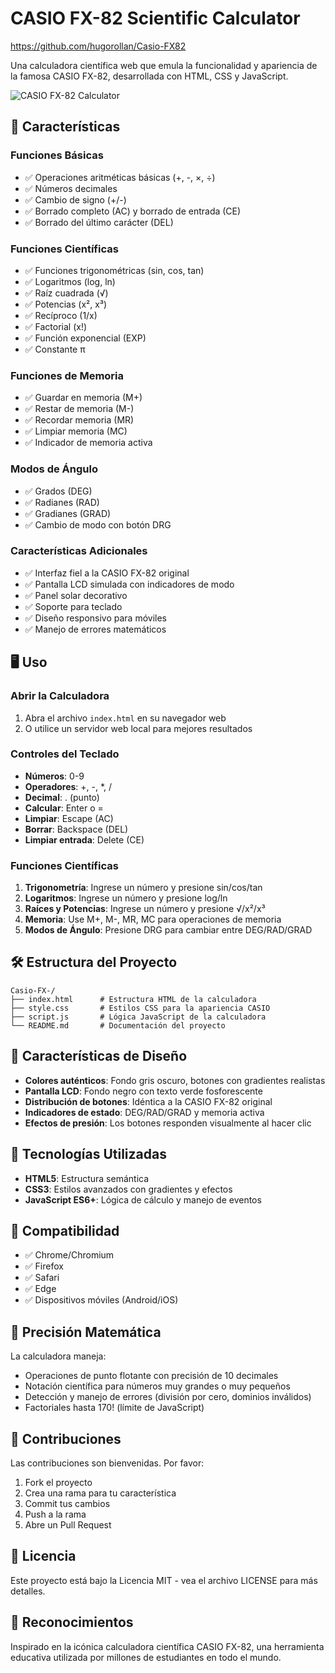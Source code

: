 # CASIO FX-82 Scientific Calculator

https://github.com/hugorollan/Casio-FX82

Una calculadora científica web que emula la funcionalidad y apariencia de la famosa CASIO FX-82, desarrollada con HTML, CSS y JavaScript.

![CASIO FX-82 Calculator](https://github.com/user-attachments/assets/b706961f-85ce-4cc7-abc4-4ca5072cf197)

## 🚀 Características

### Funciones Básicas
- ✅ Operaciones aritméticas básicas (+, -, ×, ÷)
- ✅ Números decimales
- ✅ Cambio de signo (+/-)
- ✅ Borrado completo (AC) y borrado de entrada (CE)
- ✅ Borrado del último carácter (DEL)

### Funciones Científicas
- ✅ Funciones trigonométricas (sin, cos, tan)
- ✅ Logaritmos (log, ln)
- ✅ Raíz cuadrada (√)
- ✅ Potencias (x², x³)
- ✅ Recíproco (1/x)
- ✅ Factorial (x!)
- ✅ Función exponencial (EXP)
- ✅ Constante π

### Funciones de Memoria
- ✅ Guardar en memoria (M+)
- ✅ Restar de memoria (M-)
- ✅ Recordar memoria (MR)
- ✅ Limpiar memoria (MC)
- ✅ Indicador de memoria activa

### Modos de Ángulo
- ✅ Grados (DEG)
- ✅ Radianes (RAD)
- ✅ Gradianes (GRAD)
- ✅ Cambio de modo con botón DRG

### Características Adicionales
- ✅ Interfaz fiel a la CASIO FX-82 original
- ✅ Pantalla LCD simulada con indicadores de modo
- ✅ Panel solar decorativo
- ✅ Soporte para teclado
- ✅ Diseño responsivo para móviles
- ✅ Manejo de errores matemáticos

## 🖥️ Uso

### Abrir la Calculadora
1. Abra el archivo `index.html` en su navegador web
2. O utilice un servidor web local para mejores resultados

### Controles del Teclado
- **Números**: 0-9
- **Operadores**: +, -, *, / 
- **Decimal**: . (punto)
- **Calcular**: Enter o =
- **Limpiar**: Escape (AC)
- **Borrar**: Backspace (DEL)
- **Limpiar entrada**: Delete (CE)

### Funciones Científicas
1. **Trigonometría**: Ingrese un número y presione sin/cos/tan
2. **Logaritmos**: Ingrese un número y presione log/ln
3. **Raíces y Potencias**: Ingrese un número y presione √/x²/x³
4. **Memoria**: Use M+, M-, MR, MC para operaciones de memoria
5. **Modos de Ángulo**: Presione DRG para cambiar entre DEG/RAD/GRAD

## 🛠️ Estructura del Proyecto

```
Casio-FX-/
├── index.html      # Estructura HTML de la calculadora
├── style.css       # Estilos CSS para la apariencia CASIO
├── script.js       # Lógica JavaScript de la calculadora
└── README.md       # Documentación del proyecto
```

## 🎨 Características de Diseño

- **Colores auténticos**: Fondo gris oscuro, botones con gradientes realistas
- **Pantalla LCD**: Fondo negro con texto verde fosforescente
- **Distribución de botones**: Idéntica a la CASIO FX-82 original
- **Indicadores de estado**: DEG/RAD/GRAD y memoria activa
- **Efectos de presión**: Los botones responden visualmente al hacer clic

## 🔧 Tecnologías Utilizadas

- **HTML5**: Estructura semántica
- **CSS3**: Estilos avanzados con gradientes y efectos
- **JavaScript ES6+**: Lógica de cálculo y manejo de eventos

## 📱 Compatibilidad

- ✅ Chrome/Chromium
- ✅ Firefox
- ✅ Safari
- ✅ Edge
- ✅ Dispositivos móviles (Android/iOS)

## 🧮 Precisión Matemática

La calculadora maneja:
- Operaciones de punto flotante con precisión de 10 decimales
- Notación científica para números muy grandes o muy pequeños
- Detección y manejo de errores (división por cero, dominios inválidos)
- Factoriales hasta 170! (límite de JavaScript)

## 🤝 Contribuciones

Las contribuciones son bienvenidas. Por favor:
1. Fork el proyecto
2. Crea una rama para tu característica
3. Commit tus cambios
4. Push a la rama
5. Abre un Pull Request

## 📄 Licencia

Este proyecto está bajo la Licencia MIT - vea el archivo LICENSE para más detalles.

## 🙏 Reconocimientos

Inspirado en la icónica calculadora científica CASIO FX-82, una herramienta educativa utilizada por millones de estudiantes en todo el mundo.
